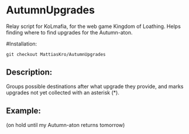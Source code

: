 # AutumnUpgrades
Relay script for KoLmafia, for the web game Kingdom of Loathing. Helps finding where to find upgrades for the Autumn-aton.

#Installation:

```git checkout MattiasKro/AutumnUpgrades```

## Description:

Groups possible destinations after what upgrade they provide, and marks upgrades not yet collected with an asterisk (*).

## Example:
 
(on hold until my Autumn-aton returns tomorrow)
